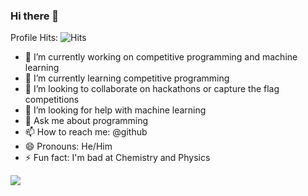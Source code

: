 ### Hi there 👋
Profile Hits: <img src="https://hitcounter.pythonanywhere.com/count/tag.svg?url=https://github.com/yeoswehon" alt="Hits">
<!--
**yeoswehon/yeoswehon** is a ✨ _special_ ✨ repository because its `README.md` (this file) appears on your GitHub profile.

Here are some ideas to get you started:
-->
- 🔭 I’m currently working on competitive programming and machine learning
- 🌱 I’m currently learning competitive programming
- 👯 I’m looking to collaborate on hackathons or capture the flag competitions
- 🤔 I’m looking for help with machine learning
- 💬 Ask me about programming
- 📫 How to reach me: @github
- 😄 Pronouns: He/Him
- ⚡ Fun fact: I'm bad at Chemistry and Physics
<img src= "https://github-readme-stats.vercel.app/api?username=yeoswehon&&show_icons=true&title_color=ffffff&icon_color=bb2acf&text_color=daf7dc&bg_color=151515">
